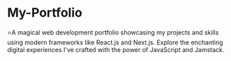 # My-Portfolio
⭐A magical web development portfolio showcasing my projects and skills using modern frameworks like React.js and Next.js. Explore the enchanting digital experiences I've crafted with the power of JavaScript and Jamstack.
